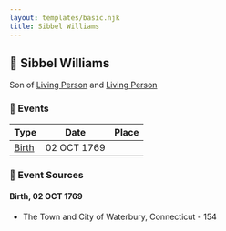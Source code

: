 ```yaml
---
layout: templates/basic.njk
title: Sibbel Williams
---
```

## 🔵 Sibbel Williams

Son of [Living Person](/people/5/55971024) and [Living Person](/people/6/62871690)

### 📆 Events

Type | Date | Place
------ | ------ | ------
[Birth](#event-7dab4fe0-3f76-4582-81bc-1433ed06a790) | 02 OCT 1769 |

### 📰 Event Sources

#### <a id="event-7dab4fe0-3f76-4582-81bc-1433ed06a790"></a> Birth, 02 OCT 1769
* The Town and City of Waterbury, Connecticut  - 154